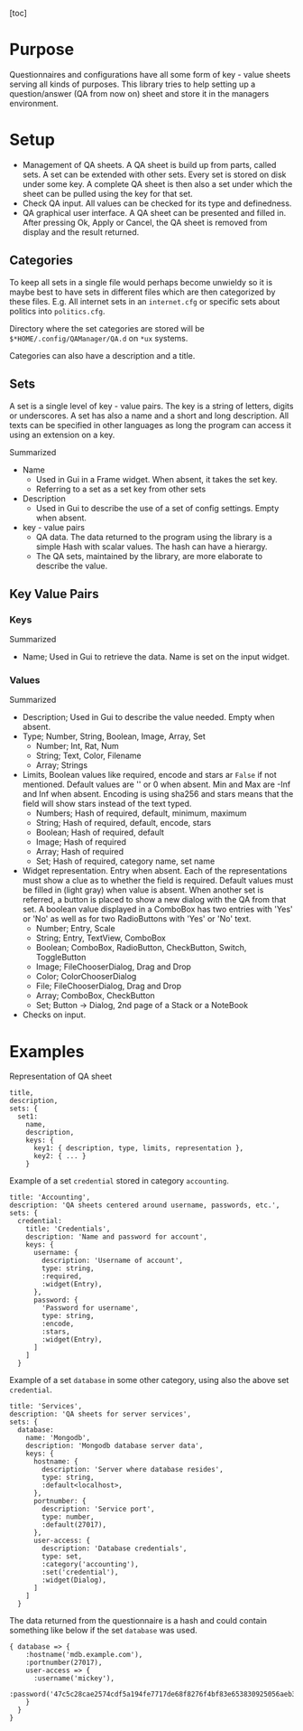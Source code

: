 [toc]

# Purpose

Questionnaires and configurations have all some form of key - value sheets serving all kinds of purposes. This library tries to help setting up a question/answer (QA from now on) sheet and store it in the managers environment.

# Setup

* Management of QA sheets. A QA sheet is build up from parts, called sets. A set can be extended with other sets. Every set is stored on disk under some key. A complete QA sheet is then also a set under which the sheet can be pulled using the key for that set.
* Check QA input. All values can be checked for its type and definedness.
* QA graphical user interface. A QA sheet can be presented and filled in. After pressing Ok, Apply or Cancel, the QA sheet is removed from display and the result returned.

## Categories

To keep all sets in a single file would perhaps become unwieldy so it is maybe best to have sets in different files which are then categorized by these files. E.g. All internet sets in an `internet.cfg` or specific sets about politics into `politics.cfg`.

Directory where the set categories are stored will be `$*HOME/.config/QAManager/QA.d` on `*ux` systems. <!-- and `$*HOME/QAManager/QA.d` on Windows.-->

Categories can also have a description and a title.

## Sets

A set is a single level of key - value pairs. The key is a string of letters, digits or underscores. A set has also a name and a short and long description. All texts can be specified in other languages as long the program can access it using an extension on a key.

Summarized
* Name
  * Used in Gui in a Frame widget. When absent, it takes the set key.
  * Referring to a set as a set key from other sets
* Description
  * Used in Gui to describe the use of a set of config settings. Empty when absent.
* key - value pairs
  * QA data. The data returned to the program using the library is a simple Hash with scalar values. The hash can have a hierargy.
  * The QA sets, maintained by the library, are more elaborate to describe the value.

## Key Value Pairs

### Keys

Summarized
* Name; Used in Gui to retrieve the data. Name is set on the input widget.

### Values

Summarized
* Description; Used in Gui to describe the value needed. Empty when absent.
* Type; Number, String, Boolean, Image, Array, Set
  * Number; Int, Rat, Num
  * String; Text, Color, Filename
  * Array; Strings
* Limits, Boolean values like required, encode and stars ar `False` if not mentioned. Default values are '' or 0 when absent. Min and Max are -Inf and Inf when absent. Encoding is using sha256 and stars means that the field will show stars instead of the text typed.
  * Numbers; Hash of required, default, minimum, maximum
  * String; Hash of required, default, encode, stars
  * Boolean; Hash of required, default
  * Image; Hash of required
  * Array; Hash of required
  * Set; Hash of required, category name, set name
* Widget representation. Entry when absent. Each of the representations must show a clue as to whether the field is required. Default values must be filled in (light gray) when value is absent. When another set is referred, a button is placed to show a new dialog with the QA from that set. A boolean value displayed in a ComboBox has two entries with 'Yes' or 'No' as well as for two RadioButtons with 'Yes' or 'No' text.
  * Number; Entry, Scale
  * String; Entry, TextView, ComboBox
  * Boolean; ComboBox, RadioButton, CheckButton, Switch, ToggleButton
  * Image; FileChooserDialog, Drag and Drop
  * Color; ColorChooserDialog
  * File; FileChooserDialog, Drag and Drop
  * Array; ComboBox, CheckButton
  * Set; Button -> Dialog, 2nd page of a Stack or a NoteBook
* Checks on input.

# Examples

Representation of QA sheet

```
title,
description,
sets: {
  set1:
    name,
    description,
    keys: {
      key1: { description, type, limits, representation },
      key2: { ... }
    }
```

Example of a set `credential` stored in category `accounting`.
```
title: 'Accounting',
description: 'QA sheets centered around username, passwords, etc.',
sets: {
  credential:
    title: 'Credentials',
    description: 'Name and password for account',
    keys: {
      username: {
        description: 'Username of account',
        type: string,
        :required,
        :widget(Entry),
      },
      password: {
        'Password for username',
        type: string,
        :encode,
        :stars,
        :widget(Entry),
      ]
    ]
  }
```

Example of a set `database` in some other category, using also the above set `credential`.

```
title: 'Services',
description: 'QA sheets for server services',
sets: {
  database:
    name: 'Mongodb',
    description: 'Mongodb database server data',
    keys: {
      hostname: {
        description: 'Server where database resides',
        type: string,
        :default<localhost>,
      },
      portnumber: {
        description: 'Service port',
        type: number,
        :default(27017),
      },
      user-access: {
        description: 'Database credentials',
        type: set,
        :category('accounting'),
        :set('credential'),
        :widget(Dialog),
      ]
    ]
  }
```

The data returned from the questionnaire is a hash and could contain something like below if the set `database` was used.
```
{ database => {
    :hostname('mdb.example.com'),
    :portnumber(27017),
    user-access => {
      :username('mickey'),
      :password('47c5c28cae2574cdf5a194fe7717de68f8276f4bf83e653830925056aeb32a48')
    }
  }
}
```
